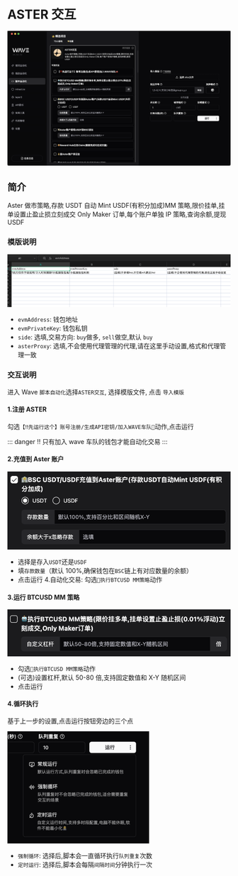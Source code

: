 # ASTER 交互

![ASTER交互](../assets/project/aster/aster1.png)

## 简介

Aster 做市策略,存款 USDT 自动 Mint USDF(有积分加成)MM 策略,限价挂单,挂单设置止盈止损立刻成交 Only Maker 订单,每个账户单独 IP 策略,查询余额,提现 USDF

### 模版说明

![模版说明](../assets/project/aster/aster2.png)

- `evmAddress`: 钱包地址
- `evmPrivateKey`: 钱包私钥
- `side`: 选填,交易方向: `buy`做多, `sell`做空,默认 `buy`
- `asterProxy`: 选填,不会使用代理管理的代理,请在这里手动设置,格式和代理管理一致

### 交互说明

进入 Wave `脚本自动化`选择`ASTER交互`, 选择模版文件, 点击 `导入模版`

#### 1.注册 ASTER

勾选`【‼️先运行这个】账号注册/生成API密钥/加入WAVE车队🚗`动作,点击运行

::: danger
‼️ 只有加入 wave 车队的钱包才能自动化交易
:::

#### 2.充值到 Aster 账户

![img](../assets/project/aster/aster3.png)

- 选择是存入`USDT`还是`USDF`
- 填`存款数量`（默认 100%,确保钱包在`BSC`链上有对应数量的余额）
- 点击运行 4.自动化交易: 勾选`🤖执行BTCUSD MM策略`动作

#### 3.运行 BTCUSD MM 策略

![img](../assets/project/aster/aster4.png)

- 勾选`🤖执行BTCUSD MM策略`动作
- (可选)设置杠杆,默认 50-80 倍,支持固定数值和 X-Y 随机区间
- 点击运行

#### 4.循环执行

基于上一步的设置,点击运行按钮旁边的三个点

<img src="../assets/project/aster/aster5.png" width="320px" />

- `强制循环`: 选择后,脚本会一直循环执行`队列重复`次数
- `定时运行`: 选择后,脚本会每隔`间隔时间`分钟执行一次

